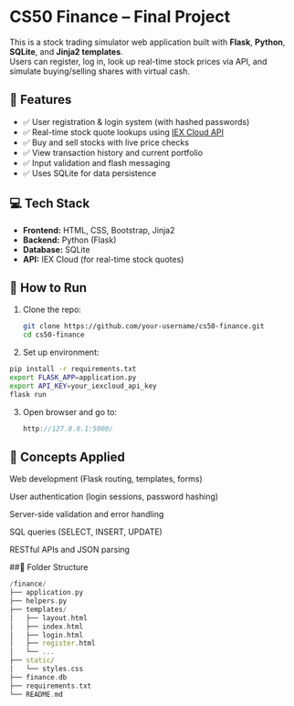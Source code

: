 # CS50 Finance – Final Project

This is a stock trading simulator web application built with **Flask**, **Python**, **SQLite**, and **Jinja2 templates**.  
Users can register, log in, look up real-time stock prices via API, and simulate buying/selling shares with virtual cash.

## 🧾 Features

- ✅ User registration & login system (with hashed passwords)
- ✅ Real-time stock quote lookups using [IEX Cloud API](https://iexcloud.io/)
- ✅ Buy and sell stocks with live price checks
- ✅ View transaction history and current portfolio
- ✅ Input validation and flash messaging
- ✅ Uses SQLite for data persistence

## 💻 Tech Stack

- **Frontend:** HTML, CSS, Bootstrap, Jinja2
- **Backend:** Python (Flask)
- **Database:** SQLite
- **API:** IEX Cloud (for real-time stock quotes)

## 🧪 How to Run

1. Clone the repo:
   ```bash
   git clone https://github.com/your-username/cs50-finance.git
   cd cs50-finance

2. Set up environment:
```bash
pip install -r requirements.txt
export FLASK_APP=application.py
export API_KEY=your_iexcloud_api_key
flask run
```

3. Open browser and go to:
   ```cpp
   http://127.0.0.1:5000/

## 🧠 Concepts Applied
Web development (Flask routing, templates, forms)

User authentication (login sessions, password hashing)

Server-side validation and error handling

SQL queries (SELECT, INSERT, UPDATE)

RESTful APIs and JSON parsing

##📎 Folder Structure
```cpp
/finance/
├── application.py
├── helpers.py
├── templates/
│   ├── layout.html
│   ├── index.html
│   ├── login.html
│   ├── register.html
│   └── ...
├── static/
│   └── styles.css
├── finance.db
├── requirements.txt
└── README.md
